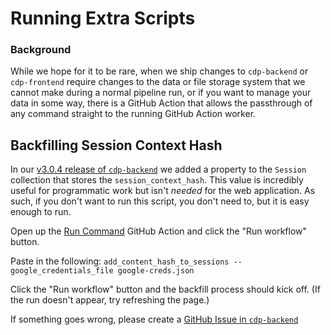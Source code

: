 # Running Extra Scripts

### Background

While we hope for it to be rare, when we ship changes to `cdp-backend` or `cdp-frontend`
require changes to the data or file storage system that we cannot make during a normal
pipeline run, or if you want to manage your data in some way, there is a GitHub Action
that allows the passthrough of any command straight to the running GitHub Action
worker.

## Backfilling Session Context Hash

In our [v3.0.4 release of `cdp-backend`](https://github.com/CouncilDataProject/cdp-backend/releases/tag/v3.0.4)
we added a property to the `Session` collection that stores the `session_context_hash`.
This value is incredibly useful for programmatic work but isn't _needed_ for the
web application. As such, if you don't want to run this script, you don't need to,
but it is easy enough to run.

Open up the [Run Command](https://github.com/CouncilDataProject/portland/actions/workflows/run-script.yml)
GitHub Action and click the "Run workflow" button.

Paste in the following: `add_content_hash_to_sessions --google_credentials_file google-creds.json`

Click the "Run workflow" button and the backfill process should kick off.
(If the run doesn't appear, try refreshing the page.)

If something goes wrong, please create a
[GitHub Issue in `cdp-backend`](https://github.com/CouncilDataProject/cdp-backend/issues)
